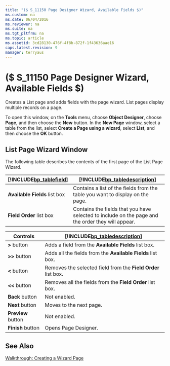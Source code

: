 ```yaml
---
title: "($ S_11150 Page Designer Wizard, Available Fields $)"
ms.custom: na
ms.date: 06/04/2016
ms.reviewer: na
ms.suite: na
ms.tgt_pltfrm: na
ms.topic: article
ms.assetid: 3cd28130-476f-4f8b-872f-1f43636aae16
caps.latest.revision: 9
manager: terryaus
---
```

# ($ S_11150 Page Designer Wizard, Available Fields $)
Creates a List page and adds fields with the page wizard. List pages display multiple records on a page.  
  
 To open this window, on the **Tools** menu, choose **Object Designer**, choose **Page**, and then choose the **New** button. In the  **New Page** window, select a table from the list, select **Create a Page using a wizard**, select **List**, and then choose the **OK** button.  
  
## List Page Wizard Window  
 The following table describes the contents of the first page of the List Page Wizard.  
  
|[!INCLUDE[bp_tablefield](includes/bp_tablefield_md.md)]|[!INCLUDE[bp_tabledescription](includes/bp_tabledescription_md.md)]|  
|---------------------------------|---------------------------------------|  
|**Available Fields** list box|Contains a list of the fields from the table you want to display on the page.|  
|**Field Order** list box|Contains the fields that you have selected to include on the page and the order they will appear.|  
  
|Controls|[!INCLUDE[bp_tabledescription](includes/bp_tabledescription_md.md)]|  
|--------------|---------------------------------------|  
|**\>** button|Adds a field from the **Available Fields** list box.|  
|**\>\>** button|Adds all the fields from the **Available Fields** list box.|  
|**\<** button|Removes the selected field from the **Field Order** list box.|  
|**\<\<** button|Removes all the fields from the **Field Order** list box.|  
|**Back** button|Not enabled.|  
|**Next** button|Moves to the next page.|  
|**Preview** button|Not enabled.|  
|**Finish** button|Opens Page Designer.|  
  
## See Also  
 [Walkthrough: Creating a Wizard Page](../Topic/Walkthrough:%20Creating%20a%20Wizard%20Page.md)
